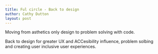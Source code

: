 ```yaml
---
title: Ful circle - Back to design
author: Cathy Dutton
layout: post
---
```


Moving from asthetics only design to problem solving with code.

Back to design for greater UX and ACCesibility influence, problem solbing and creating user inclusive user experiences.
